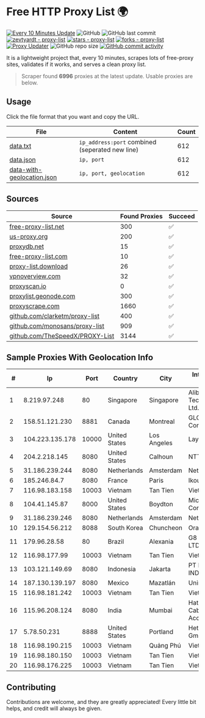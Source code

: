 
# Free HTTP Proxy List 🌍

[![Every 10 Minutes Update](https://github.com/mertguvencli/http-proxy-list/actions/workflows/main.yml/badge.svg?branch=main)](https://github.com/mertguvencli/http-proxy-list/actions/workflows/main.yml)
![GitHub](https://img.shields.io/github/license/mertguvencli/http-proxy-list)
![GitHub last commit](https://img.shields.io/github/last-commit/mertguvencli/http-proxy-list)
[![zevtyardt - proxy-list](https://img.shields.io/static/v1?label=zevtyardt&message=proxy-list&color=blue&logo=github)](https://github.com/zevtyardt/proxy-list "Go to GitHub repo")
[![stars - proxy-list](https://img.shields.io/github/stars/zevtyardt/proxy-list?style=social)](https://github.com/zevtyardt/proxy-list)
[![forks - proxy-list](https://img.shields.io/github/forks/zevtyardt/proxy-list?style=social)](https://github.com/zevtyardt/proxy-list)
[![Proxy Updater](https://github.com/zevtyardt/proxy-list/workflows/Proxy%20Updater/badge.svg)](https://github.com/zevtyardt/proxy-list/actions?query=workflow:"Proxy+Updater")
![GitHub repo size](https://img.shields.io/github/repo-size/zevtyardt/proxy-list)
[![GitHub commit activity](https://img.shields.io/github/commit-activity/m/zevtyardt/proxy-list?logo=commits)](https://github.com/zevtyardt/proxy-list/commits/main)

It is a lightweight project that, every 10 minutes, scrapes lots of free-proxy sites, validates if it works, and serves a clean proxy list.

> Scraper found **6996** proxies at the latest update. Usable proxies are below.

## Usage

Click the file format that you want and copy the URL.

|File|Content|Count|
|----|-------|-----|
|[data.txt](https://raw.githubusercontent.com/mertguvencli/http-proxy-list/main/proxy-list/data.txt)|`ip_address:port` combined (seperated new line)|612|
|[data.json](https://raw.githubusercontent.com/mertguvencli/http-proxy-list/main/proxy-list/data.json)|`ip, port`|612|
|[data-with-geolocation.json](https://raw.githubusercontent.com/mertguvencli/http-proxy-list/main/proxy-list/data-with-geolocation.json)|`ip, port, geolocation`|612|

## Sources

|Source|Found Proxies|Succeed|
|------|-------------|-------|
|[free-proxy-list.net](https://free-proxy-list.net)|300|✅|
|[us-proxy.org](https://www.us-proxy.org)|200|✅|
|[proxydb.net](http://proxydb.net)|15|✅|
|[free-proxy-list.com](https://free-proxy-list.com/?page=&port=&type%5B%5D=http&type%5B%5D=https&up_time=0&search=Search)|10|✅|
|[proxy-list.download](https://www.proxy-list.download/HTTP)|26|✅|
|[vpnoverview.com](https://vpnoverview.com/privacy/anonymous-browsing/free-proxy-servers)|32|✅|
|[proxyscan.io](https://www.proxyscan.io)|0|✅|
|[proxylist.geonode.com](https://proxylist.geonode.com/api/proxy-list?limit=300&page=1&sort_by=lastChecked&sort_type=desc&protocols=http,https)|300|✅|
|[proxyscrape.com](https://api.proxyscrape.com/v2/?request=displayproxies&protocol=http&timeout=10000&country=all&ssl=all&anonymity=all)|1660|✅|
|[github.com/clarketm/proxy-list](https://raw.githubusercontent.com/clarketm/proxy-list/master/proxy-list-raw.txt)|400|✅|
|[github.com/monosans/proxy-list](https://raw.githubusercontent.com/monosans/proxy-list/main/proxies/http.txt)|909|✅|
|[github.com/TheSpeedX/PROXY-List](https://raw.githubusercontent.com/TheSpeedX/PROXY-List/master/http.txt)|3144|✅|


## Sample Proxies With Geolocation Info

|#|Ip|Port|Country|City|Internet Service Provider|
|-|--|----|-------|----|-------------------------|
|1|8.219.97.248|80|Singapore|Singapore|Alibaba (US) Technology Co., Ltd.|
|2|158.51.121.230|8881|Canada|Montreal|GLOBALTELEHOST Corp.|
|3|104.223.135.178|10000|United States|Los Angeles|LayerHost|
|4|204.2.218.145|8080|United States|Calhoun|NTT America, Inc.|
|5|31.186.239.244|8080|Netherlands|Amsterdam|NetSkope Inc|
|6|185.246.84.7|8080|France|Paris|Ikoula Net SAS|
|7|116.98.183.158|10003|Vietnam|Tan Tien|Viettel Corporation|
|8|104.41.145.87|8000|United States|Boydton|Microsoft Corporation|
|9|31.186.239.246|8080|Netherlands|Amsterdam|NetSkope Inc|
|10|129.154.56.212|8088|South Korea|Chuncheon|Oracle Corporation|
|11|179.96.28.58|80|Brazil|Alexania|G8 NETWORKS LTDA|
|12|116.98.177.99|10003|Vietnam|Tan Tien|Viettel Corporation|
|13|103.121.149.69|8080|Indonesia|Jakarta|PT EMERIO INDONESIA|
|14|187.130.139.197|8080|Mexico|Mazatlán|Uninet S.A. de C.V.|
|15|116.98.181.242|10003|Vietnam|Tan Tien|Viettel Corporation|
|16|115.96.208.124|8080|India|Mumbai|Hathway IP over Cable Internet Access|
|17|5.78.50.231|8888|United States|Portland|Hetzner Online GmbH|
|18|116.98.190.215|10003|Vietnam|Quảng Phú|Viettel Corporation|
|19|116.98.180.150|10003|Vietnam|Tan Tien|Viettel Corporation|
|20|116.98.176.225|10003|Vietnam|Tan Tien|Viettel Corporation|



## Contributing

Contributions are welcome, and they are greatly appreciated! Every
little bit helps, and credit will always be given.

